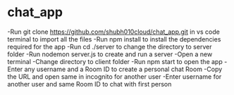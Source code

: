 # chat_app
-Run git clone https://github.com/shubh010cloud/chat_app.git in vs code terminal to import all the files
-Run npm install to install the dependencies required for the app
-Run cd ./server to change the directory to server folder
-Run nodemon server.js to create and run a server
-Open a new terminal 
-Change directory to client folder
-Run npm start to open the app
-Enter any username and a Room ID to create a personal chat Room
-Copy the URL and open same in incognito for another user
-Enter username for another user and same Room ID to chat with first person
